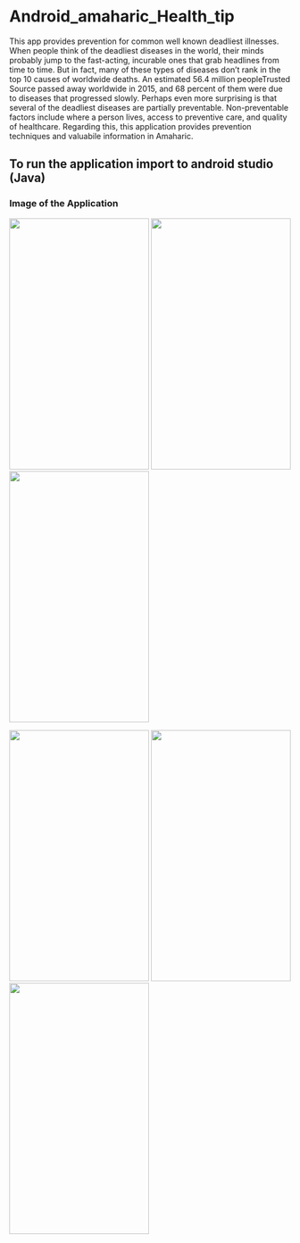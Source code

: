 # Android_amaharic_Health_tip
This app provides prevention for common well known deadliest illnesses.  When people think of the deadliest diseases in the world, their minds probably jump to the fast-acting, incurable ones that grab headlines from time to time. But in fact, many of these types of diseases don’t rank in the top 10 causes of worldwide deaths. An estimated 56.4 million peopleTrusted Source passed away worldwide in 2015, and 68 percent of them were due to diseases that progressed slowly. Perhaps even more surprising is that several of the deadliest diseases are partially preventable. Non-preventable factors include where a person lives, access to preventive care, and quality of healthcare. Regarding this, this application provides prevention techniques and valuabile information in Amaharic.

## To run the application import to android studio (Java)

### Image of the Application
<p float="left">
<img src="https://github.com/seifeakalu/Android_amaharic_Health_tip/tree/master/APK%20file/a.jpg" width="250" height="450" />
<img src="https://github.com/seifeakalu/Android_amaharic_Health_tip/tree/master/APK%20file/b.jpg" width="250" height="450" />
<img src="https://github.com/seifeakalu/Android_amaharic_Health_tip/tree/master/APK%20file/c.jpg" width="250" height="450" />
</p>
<p float="left">
<img src="https://github.com/seifeakalu/Android_amaharic_Health_tip/tree/master/APK%20file/d.jpg" width="250" height="450" />
<img src="https://github.com/seifeakalu/Android_amaharic_Health_tip/tree/master/APK%20file/e.jpg" width="250" height="450" />
<img src="https://github.com/seifeakalu/Android_amaharic_Health_tip/tree/master/APK%20file/f.jpg" width="250" height="450" />
</p>
